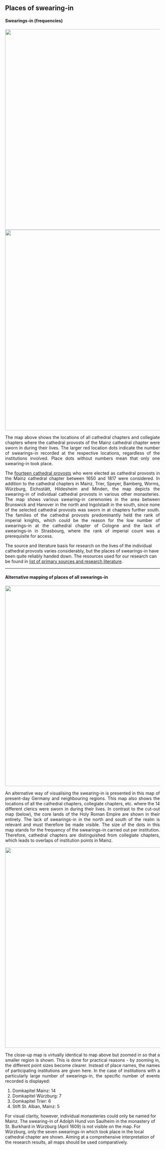 <h2>Places of swearing-in</h2>

<h4>Swearings-in (frequencies)</h4>

<a href="https://github.com/ieg-dhr/DigiKAR_Projektseminar/tree/main/Static%20Maps%20PDFs/Häufigkeit der Aufschwörungsorte mit Ortsnamen.pdf"><img src="./maps/Häufigkeit der Aufschwörungsorte mit Ortsnamen.png" width="650px" align="center"/></a>
<a href="https://github.com/ieg-dhr/DigiKAR_Projektseminar/tree/main/Static%20Maps%20PDFs/Häufigkeit der Aufschwörungsorte ohne Ortsname.pdf"><img src="./maps/Häufigkeit der Aufschwörungsorte ohne Ortsname.png" width="650px" align="center"/></a>

<p align="justify">The map above shows the locations of all cathedral chapters and collegiate chapters where the cathedral provosts of the Mainz cathedral chapter were sworn in during their lives. The larger red location dots indicate the number of swearings-in recorded at the respective locations, regardless of the institutions involved. Place dots without numbers mean that only one swearing-in took place.</p> 

<p align="justify">The <a href="https://ieg-dhr.github.io/DigiKAR_Projektseminar/information_EN.html">fourteen cathedral provosts</a> who were elected as cathedral provosts in the Mainz cathedral chapter between 1650 and 1817 were considered. In addition to the cathedral chapters in Mainz, Trier, Speyer, Bamberg, Worms, Würzburg, Eichsstätt, Hildesheim and Minden, the map depicts the swearing-in 
of individual cathedral provosts in various other monasteries. The map shows various swearing-in ceremonies in the area between Brunswick and Hanover in the 
north and Ingolstadt in the south, since none of the selected cathedral provosts was sworn in at chapters further south. The families of the 
cathedral provosts predominantly held the rank of imperial knights, which could be the reason for the low number of swearings-in at the cathedral chapter of 
Cologne and the lack of swearings-in in Strasbourg, where the rank of imperial count was a prerequisite for access.</p>

<p>The source and literature basis for research on the lives of the individual cathedral provosts varies considerably, but the places of swearings-in have been quite reliably handed down. The resources used for our research can be found in <a href="https://ieg-dhr.github.io/DigiKAR_Projektseminar/sources_EN">list of primary sources and research literature</a>.</p>

<hr>

<h4>Alternative mapping of places of all swearings-in</h4>

<a href="https://github.com/ieg-dhr/DigiKAR_Projektseminar/tree/main/maps/Aufschwörungen_zoom-out.png"><img src="./maps/Aufschwörungen_zoom-out.png" width="650px" align="center"/></a>

<p align="justify">An alternative way of visualising the swearing-in is presented in this map of present-day Germany and neighbouring regions. This map also shows the locations of all the cathedral chapters, collegiate chapters, etc. where the 14 different clerics were sworn in during their lives. In contrast to the cut-out map (below), the core lands of the Holy Roman Empire are shown in their entirety. The lack of swearings-in in the north and south of the realm is relevant and must therefore be made visible. The size of the dots in this map stands for the frequency of the swearings-in carried out per institution. Therefore, cathedral chapters are distinguished from collegiate chapters, which leads to overlaps of institution points in Mainz.</p>

<a href="https://github.com/ieg-dhr/DigiKAR_Projektseminar/tree/main/Static%20Maps%20PDFs/Domherren_Aufschwörungsorte.pdf"><img src="./maps/Domherren_Aufschwörungsorte.png" width="650px" align="center"/></a>
 
<p align="justify">The close-up map is virtually identical to map above but zoomed in so that a smaller region is shown. This is done for practical reasons - by zooming in, the different point sizes become clearer. Instead of place names, the names of participating institutions are given here. In the case of institutions with a particularly large number of swearings-in, the specific number of events recorded is displayed:
 
 <ol>
    <li>Domkapitel Mainz: 14</li>
    <li>Domkapitel Würzburg: 7</li>
    <li>Domkapitel Trier: 6</li>
    <li>Stift St. Alban, Mainz: 5</li>
  </ol>
 
For visual clarity, however, individual monasteries could only be named for Mainz. The swearing-in of Adolph Hund von Saulheim in the monastery of St. Burkhard in Würzburg (April 1609) is not visible on the map. For Würzburg, only the seven swearings-in which took place in the local cathedral chapter are shown. Aiming at a comprehensive interpretation of the research results, all maps should be used comparatively.</p>
